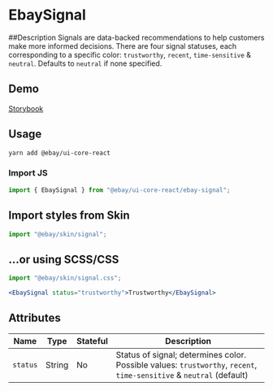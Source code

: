 # EbaySignal

##Description
Signals are data-backed recommendations to help customers make more informed decisions. There are four signal statuses, each corresponding to a specific color: `trustworthy`, `recent`, `time-sensitive` & `neutral`. Defaults to `neutral` if none specified.

## Demo

[Storybook](https://opensource.ebay.com/ebayui-core-react/main/?path=/story/graphics-icons-ebay-signal--default-case)

## Usage

```
yarn add @ebay/ui-core-react
```

### Import JS

```jsx harmony
import { EbaySignal } from "@ebay/ui-core-react/ebay-signal";
```

## Import styles from Skin

```jsx harmony
import "@ebay/skin/signal";
```

## ...or using SCSS/CSS

```jsx harmony
import "@ebay/skin/signal.css";
```

```jsx harmony
<EbaySignal status="trustworthy">Trustworthy</EbaySignal>
```

## Attributes

| Name     | Type   | Stateful | Description                                                                                                          |
| -------- | ------ | -------- | -------------------------------------------------------------------------------------------------------------------- |
| `status` | String | No       | Status of signal; determines color. Possible values: `trustworthy`, `recent`, `time-sensitive` & `neutral` (default) |
